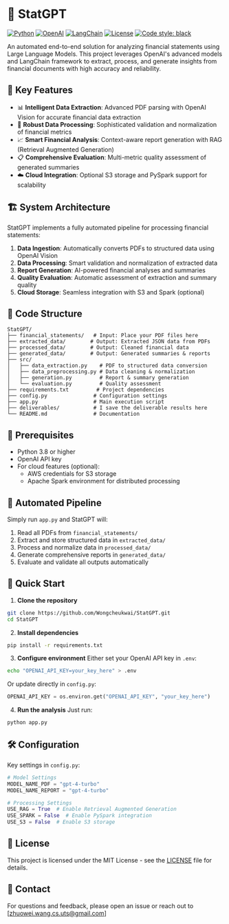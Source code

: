 # 🤖 StatGPT

[![Python](https://img.shields.io/badge/Python-3.8+-blue.svg)](https://www.python.org/downloads/)
[![OpenAI](https://img.shields.io/badge/OpenAI-API-green.svg)](https://openai.com/blog/openai-api)
[![LangChain](https://img.shields.io/badge/🦜-LangChain-blue)](https://github.com/hwchase17/langchain)
[![License](https://img.shields.io/badge/License-MIT-yellow.svg)](LICENSE)
[![Code style: black](https://img.shields.io/badge/code%20style-black-000000.svg)](https://github.com/psf/black)

An automated end-to-end solution for analyzing financial statements using Large Language Models. This project leverages OpenAI's advanced models and LangChain framework to extract, process, and generate insights from financial documents with high accuracy and reliability.

## 🌟 Key Features

- 📊 **Intelligent Data Extraction**: Advanced PDF parsing with OpenAI Vision for accurate financial data extraction
- 🔄 **Robust Data Processing**: Sophisticated validation and normalization of financial metrics  
- 📈 **Smart Financial Analysis**: Context-aware report generation with RAG (Retrieval Augmented Generation)
- 📋 **Comprehensive Evaluation**: Multi-metric quality assessment of generated summaries
- ☁️ **Cloud Integration**: Optional S3 storage and PySpark support for scalability

## 🏗️ System Architecture

StatGPT implements a fully automated pipeline for processing financial statements:

1. **Data Ingestion**: Automatically converts PDFs to structured data using OpenAI Vision
2. **Data Processing**: Smart validation and normalization of extracted data
3. **Report Generation**: AI-powered financial analyses and summaries
4. **Quality Evaluation**: Automatic assessment of extraction and summary quality
5. **Cloud Storage**: Seamless integration with S3 and Spark (optional)

## 📁 Code Structure
```
StatGPT/
├── financial_statements/   # Input: Place your PDF files here
├── extracted_data/        # Output: Extracted JSON data from PDFs
├── processed_data/        # Output: Cleaned financial data
├── generated_data/        # Output: Generated summaries & reports
├── src/
│   ├── data_extraction.py    # PDF to structured data conversion
│   ├── data_preprocessing.py # Data cleaning & normalization
│   ├── generation.py         # Report & summary generation
│   └── evaluation.py         # Quality assessment
├── requirements.txt         # Project dependencies
├── config.py               # Configuration settings
├── app.py                  # Main execution script
├── deliverables/           # I save the deliverable results here
└── README.md               # Documentation
```

## 🔧 Prerequisites

- Python 3.8 or higher
- OpenAI API key
- For cloud features (optional):
  - AWS credentials for S3 storage
  - Apache Spark environment for distributed processing
  
## 📂 Automated Pipeline

Simply run `app.py` and StatGPT will:

1. Read all PDFs from `financial_statements/`
2. Extract and store structured data in `extracted_data/`
3. Process and normalize data in `processed_data/`
4. Generate comprehensive reports in `generated_data/`
5. Evaluate and validate all outputs automatically

## 🚀 Quick Start

1. **Clone the repository**
```bash
git clone https://github.com/Wongcheukwai/StatGPT.git
cd StatGPT
```

2. **Install dependencies**
```bash
pip install -r requirements.txt
```

3. **Configure environment**
Either set your OpenAI API key in `.env`:
```bash
echo "OPENAI_API_KEY=your_key_here" > .env
```
Or update directly in `config.py`:
```python
OPENAI_API_KEY = os.environ.get("OPENAI_API_KEY", "your_key_here")
```

4. **Run the analysis**
Just run:
```bash
python app.py
```

## 🛠️ Configuration

Key settings in `config.py`:
```python
# Model Settings
MODEL_NAME_PDF = "gpt-4-turbo"
MODEL_NAME_REPORT = "gpt-4-turbo"

# Processing Settings
USE_RAG = True  # Enable Retrieval Augmented Generation
USE_SPARK = False  # Enable PySpark integration
USE_S3 = False  # Enable S3 storage
```

## 📝 License

This project is licensed under the MIT License - see the [LICENSE](LICENSE) file for details.

## 📧 Contact

For questions and feedback, please open an issue or reach out to [zhuowei.wang.cs.uts@gmail.com]